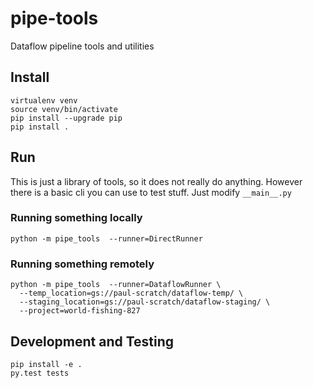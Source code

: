 # pipe-tools
Dataflow pipeline tools and utilities

## Install
```console 
virtualenv venv
source venv/bin/activate
pip install --upgrade pip
pip install .
```

## Run

This is just a library of tools, so it does not really do anything.  However there is a basic cli 
you can use to test stuff.  Just modify `__main__.py`

### Running something locally
```console
python -m pipe_tools  --runner=DirectRunner
```

### Running something remotely
```console
python -m pipe_tools  --runner=DataflowRunner \
  --temp_location=gs://paul-scratch/dataflow-temp/ \
  --staging_location=gs://paul-scratch/dataflow-staging/ \ 
  --project=world-fishing-827 
```

## Development and Testing

```cconsole
pip install -e .
py.test tests
```
